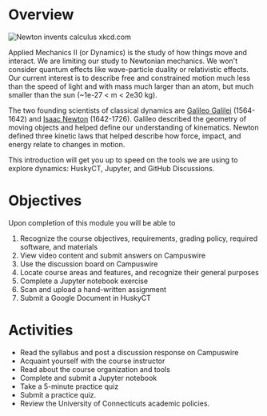 # Overview

<img src="https://imgs.xkcd.com/comics/newton_and_leibniz.png" alt="Newton
invents calculus xkcd.com" title="Newton and Leibniz XKCD">

Applied Mechanics II (or Dynamics) is the study of how things move and interact.
We are limiting our study to Newtonian mechanics. We won't consider quantum
effects like wave-particle duality or relativistic effects. Our current interest
is to describe free and constrained motion much less than the speed of light and
with mass much larger than an atom, but much smaller than the sun (~1e-27 < m <
2e30 kg). 

The two founding scientists of classical dynamics are [Galileo
Galilei](https://en.wikipedia.org/wiki/Galileo_Galilei) (1564-1642) and [Isaac
Newton](https://en.wikipedia.org/wiki/Isaac_Newton) (1642-1726). Galileo
described the geometry of moving objects and helped define our understanding of
kinematics. Newton defined three kinetic laws that helped describe how force,
impact, and energy relate to changes in motion. 

This introduction will get you up to speed on the tools we are using to explore
dynamics: HuskyCT, Jupyter, and GitHub Discussions. 
# Objectives

Upon completion of this module you will be able to 

1. Recognize the course objectives, requirements, grading policy, required
software, and materials
2. View video content and submit answers on Campuswire
3. Use the discussion board on Campuswire
4. Locate course areas and features, and recognize their general purposes
5. Complete a Jupyter notebook exercise
5. Scan and upload a hand-written assignment
6. Submit a Google Document in HuskyCT

# Activities

* Read the syllabus and post a discussion response on Campuswire
* Acquaint yourself with the course instructor
* Read about the course organization and tools 
* Complete and submit a Jupyter notebook
* Take a 5-minute practice quiz 
* Submit a practice quiz. 
* Review the University of Connecticuts academic policies. 

